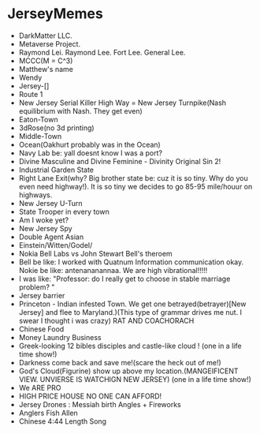 # JerseyMemes

- DarkMatter LLC.
- Metaverse Project.
- Raymond Lei. Raymond Lee. Fort Lee. General Lee.
- MCCC(M = C^3)
- Matthew's name
- Wendy
- Jersey-[]
- Route 1
- New Jersey Serial Killer High Way = New Jersey Turnpike(Nash equilibrium with Nash. They get even)
- Eaton-Town
- 3dRose(no 3d printing)
- Middle-Town
- Ocean(Oakhurt probably was in the Ocean)
- Navy Lab be: yall doesnt know I was a port?
- Divine Masculine and Divine Feminine - Divinity Original Sin 2!
- Industrial Garden State
- Right Lane Exit(why? Big brother state be: cuz it is so tiny. Why do you even need highway!). It is so tiny we decides to go 85-95 mile/houur on highways.
- New Jersey U-Turn
- State Trooper in every town
- Am I woke yet?
- New Jersey Spy
- Double Agent Asian
- Einstein/Witten/Godel/
- Nokia Bell Labs vs John Stewart Bell's theroem
- Bell be like: I worked with Quatnum Information communication okay. Nokie be like: antenananannaa. We are high vibrational!!!!!
- I was like: "Professor: do I really get to choose in stable marriage problem? "
- Jersey barrier
- Princeton - Indian infested Town. We get one betrayed(betrayer)[New Jersey] and flee to Maryland.)(This type of grammar drives me nut. I swear I thought i was crazy) RAT AND COACHORACH
- Chinese Food
- Money Laundry Business
- Greek-looking 12 bibles disciples and castle-like cloud ! (one in a life time show!)
- Darkness come back and save me!(scare the heck out of me!)
- God's Cloud(Figurine) show up above my location.(MANGEIFICENT VIEW. UNVIERSE IS WATCHIGN NEW JERSEY)  (one in a life time show!)
- We ARE PRO
- HIGH PRICE HOUSE NO ONE CAN AFFORD!
- Jersey Drones : Messiah birth Angles + Fireworks
- Anglers Fish Allen
- Chinese 4:44 Length Song
